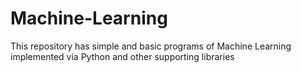 # Machine-Learning
This repository has simple and basic programs of Machine Learning implemented via Python and other supporting libraries
